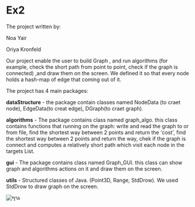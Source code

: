 # Ex2
The project written by:

Noa Yair

Oriya Kronfeld

Our project enable the user to build Graph , and run algorithms (for example, check the short path from point to point, check if the graph is connected) ,and draw them on the screen.
We defined it so that every node holds a hash-map of edge that coming out of it.


The project has 4 main packages: 

**dataStructure** - the package contain classes named NodeData (to craet node), EdgeData(to creat edge), DGraph(to craet graph).

**algorithms** - The package contains class named graph_algo. this class contains functions that running on the graph: write and read the graph to or from file, find the shortest way between 2 points and return the 'cost', find the shortest way between 2 points and return the way, chek if the graph is connect and computes a relatively short path which visit each node in the targets List.

**gui** -  The package contains class named Graph_GUI. this class can show graph and algorithms actions on it and draw them on the screen.

**utils** - Structured classes of Java. (Point3D, Range, StdDrow). We used StdDrow to draw graph on the screen.

![גרף](https://user-images.githubusercontent.com/57597109/71783613-d0819b00-2ff1-11ea-9c29-b5c54e6b9586.jpeg)

